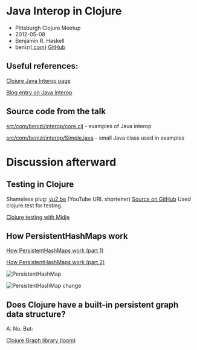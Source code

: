 # Java Interop in Clojure

- Pittsburgh Clojure Meetup
- 2012-05-08
- Benjamin R. Haskell
- benizi([.com](http://benizi.com)) [GitHub](https://github.com/benizi)

## Useful references:

[Clojure Java Interop page](http://clojure.org/java_interop)

[Blog entry on Java Interop](http://blog.jayfields.com/2011/12/clojure-java-interop.html)

## Source code from the talk

[src/com/benizi/interop/core.clj](src/com/benizi/interop/core.clj) - examples of Java interop

[src/com/benizi/interop/Simple.java](src/com/benizi/interop/Simple.java) - small Java class used in examples

# Discussion afterward

## Testing in Clojure

Shameless plug: [yu2.be](http://yu2.be/) (YouTube URL shortener) [Source on GitHub](https://github.com/benizi/yu2.be)  Used clojure.test for testing.

[Clojure testing with Midje](https://github.com/marick/Midje/wiki)

## How PersistentHashMaps work

[How PersistentHashMaps work (part 1)](http://blog.higher-order.net/2009/09/08/understanding-clojures-persistenthashmap-deftwice/)

[How PersistentHashMaps work (part 2)](http://blog.higher-order.net/2010/08/16/assoc-and-clojures-persistenthashmap-part-ii/)

![PersistentHashMap](http://blog.higher-order.net/files/clj/persistenthashmap1.png)

![PersistentHashMap change](http://blog.higher-order.net/files/clj/persistenthashmap-pathcopy.png)

## Does Clojure have a built-in persistent graph data structure?

A: No. But:

[Clojure Graph library (loom)](https://github.com/jkk/loom)
